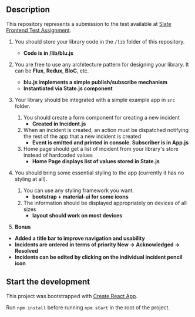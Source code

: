 ## Description
This repository represents a submission to the test available at [Slate Frontend Test Assignment](https://github.com/slate-studio/assessment-frontend-2019).

1. You should store your library code in the `/lib` folder of this repository.
	- **Code is in /lib/blu.js**
2. You are free to use any architecture pattern for designing your library. It can be **Flux**, **Redux**, **BloC**, etc.
	- **blu.js implements a simple publish/subscribe mechanism**
	- **Instantiated via State.js component**
3. Your library should be integrated with a simple example app in `src` folder.
    1. You should create a form component for creating a new incident
		- **Created in Incident.js**
    2. When an incident is created, an action must be dispatched notifying the rest of the app that a new incident is created
		- **Event is emitted and printed in console. Subscriber is in App.js**
    3. Home page should get a list of incident from your library's store instead of hardcoded values
		- **Home Page displays list of values stored in State.js**
4. You should bring some essential styling to the app (currently it has no styling at all).
    1. You can use any styling framework you want.
		- **bootstrap + material-ui for some icons**
    2. The information should be displayed appropriately on devices of all sizes
		- **layout should work on most devices**

5. **Bonus**
  - **Added a title bar to improve navigation and usability**
  - **Incidents are ordered in terms of priority New -> Acknowledged -> Resolved**
  - **Incidents can be edited by clicking on the individual incident pencil icon**

## Start the development

This project was bootstrapped with [Create React App](https://github.com/facebook/create-react-app).

Run `npm install` before running `npm start` in the root of the project.
